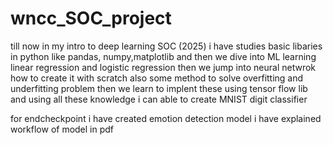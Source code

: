 # wncc_SOC_project
till now in my intro to deep learning SOC (2025) i have studies basic libaries in python like pandas, numpy,matplotlib and then we dive into ML learning linear regression and logistic regression then we jump into neural netwrok how to create it with scratch also some method to solve overfitting and underfitting problem then we learn to implent these using tensor flow lib and using all these knowledge i can able to create MNIST digit classifier


for endcheckpoint i have created emotion detection model i have explained workflow of model in pdf 
